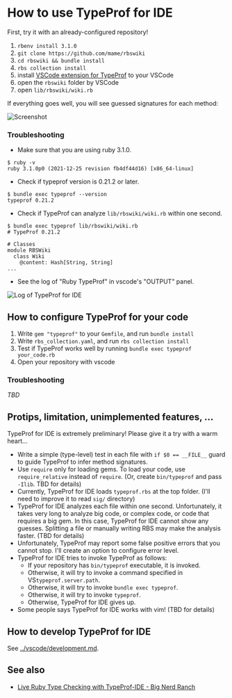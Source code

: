 # How to use TypeProf for IDE

First, try it with an already-configured repository!

1. `rbenv install 3.1.0`
2. `git clone https://github.com/mame/rbswiki`
3. `cd rbswiki && bundle install`
4. `rbs collection install`
5. install [VSCode extension for TypeProf](https://marketplace.visualstudio.com/items?itemName=mame.ruby-typeprof) to your VSCode
6. open the `rbswiki` folder by VSCode
7. open `lib/rbswiki/wiki.rb`

If everything goes well, you will see guessed signatures for each method:

![Screenshot](typeprof-for-ide.png)

### Troubleshooting

* Make sure that you are using ruby 3.1.0.

```
$ ruby -v
ruby 3.1.0p0 (2021-12-25 revision fb4df44d16) [x86_64-linux]
```

* Check if typeprof version is 0.21.2 or later.

```
$ bundle exec typeprof --version
typeprof 0.21.2
```

* Check if TypeProf can analyze `lib/rbswiki/wiki.rb` within one second.

```
$ bundle exec typeprof lib/rbswiki/wiki.rb
# TypeProf 0.21.2

# Classes
module RBSWiki
  class Wiki
    @content: Hash[String, String]
...
```

* See the log of "Ruby TypeProf" in vscode's "OUTPUT" panel.

![Log of TypeProf for IDE](typeprof-for-ide-log.png)

## How to configure TypeProf for your code

1. Write `gem "typeprof"` to your `Gemfile`, and run `bundle install`
2. Write `rbs_collection.yaml`, and run `rbs collection install`
3. Test if TypeProf works well by running `bundle exec typeprof your_code.rb`
4. Open your repository with vscode

### Troubleshooting

*TBD*

## Protips, limitation, unimplemented features, ...

TypeProf for IDE is extremely preliminary! Please give it a try with a warm heart...

* Write a simple (type-level) test in each file with `if $0 == __FILE__` guard to guide TypeProf to infer method signatures.
* Use `require` only for loading gems. To load your code, use `require_relative` instead of `require`. (Or, create `bin/typeprof` and pass `-Ilib`. TBD for details)
* Currently, TypeProf for IDE loads `typeprof.rbs` at the top folder. (I'll need to improve it to read `sig/` directory)
* TypeProf for IDE analyzes each file within one second. Unfortunately, it takes very long to analyze big code, or complex code, or code that requires a big gem. In this case, TypeProf for IDE cannot show any guesses. Splitting a file or manually writing RBS may make the analysis faster. (TBD for details)
* Unfortunately, TypeProf may report some false positive errors that you cannot stop. I'll create an option to configure error level.
* TypeProf for IDE tries to invoke TypeProf as follows:
    * If your repository has `bin/typeprof` executable, it is invoked.
    * Otherwise, it will try to invoke a command specified in VS`typeprof.server.path`.
    * Otherwise, it will try to invoke `bundle exec typeprof`.
    * Otherwise, it will try to invoke `typeprof`.
    * Otherwise, TypeProf for IDE gives up.
* Some people says TypeProf for IDE works with vim! (TBD for details)

## How to develop TypeProf for IDE

See [../vscode/development.md](../vscode/development.md).

## See also

* [Live Ruby Type Checking with TypeProf-IDE - Big Nerd Ranch](https://bignerdranch.com/blog/live-ruby-type-checking-with-typeprof-ide/)
